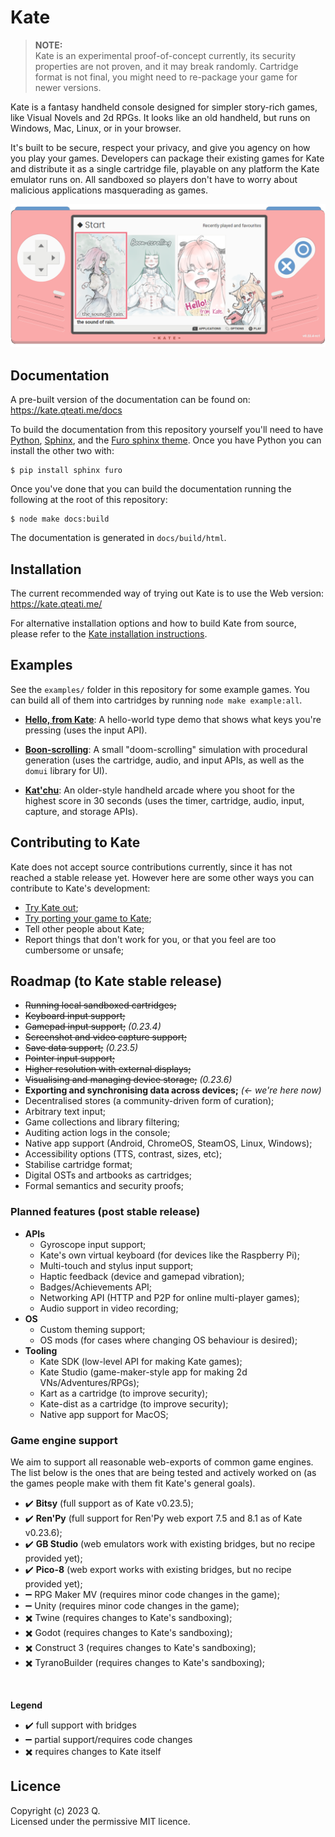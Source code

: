 # Kate

> **NOTE:**  
> Kate is an experimental proof-of-concept currently, its security properties are not proven, and it may break randomly. Cartridge format is not final, you might need to re-package your game for newer versions.

Kate is a fantasy handheld console designed for simpler story-rich games, like Visual Novels and 2d RPGs. It looks like an old handheld, but runs on Windows, Mac, Linux, or in your browser.

It's built to be secure, respect your privacy, and give you agency on how you play your games. Developers can package their existing games for Kate and distribute it as a single cartridge file, playable on any platform the Kate emulator runs on. All sandboxed so players don't have to worry about malicious applications masquerading as games.

![](./docs/kate.png)

## Documentation

A pre-built version of the documentation can be found on:
https://kate.qteati.me/docs

To build the documentation from this repository yourself you'll need to have [Python](https://www.python.org/), [Sphinx](https://www.sphinx-doc.org/en/master/), and the [Furo sphinx theme](https://github.com/pradyunsg/furo). Once you have Python you can install the other two with:

```shell
$ pip install sphinx furo
```

Once you've done that you can build the documentation running the following
at the root of this repository:

```shell
$ node make docs:build
```

The documentation is generated in `docs/build/html`.

## Installation

The current recommended way of trying out Kate is to use the Web version: https://kate.qteati.me/

For alternative installation options and how to build Kate from source, please refer to the [Kate installation instructions](https://kate.qteati.me/docs/user/manual/intro/install.html).

## Examples

See the `examples/` folder in this repository for some example games. You can build all of them into cartridges by running `node make example:all`.

- [**Hello, from Kate**](examples/hello-world/): A hello-world type demo that shows what keys you're pressing (uses the input API).

- [**Boon-scrolling**](examples/boon-scrolling/): A small "doom-scrolling" simulation with procedural generation (uses the cartridge, audio, and input APIs, as well as the `domui` library for UI).

- [**Kat'chu**](examples/katchu/): An older-style handheld arcade where you shoot for the highest score in 30 seconds (uses the timer, cartridge, audio, input, capture, and storage APIs).

## Contributing to Kate

Kate does not accept source contributions currently, since it has not reached a stable release yet. However here are some other ways you can contribute to Kate's development:

- [Try Kate out](https://kate.qteati.me/docs/user/manual/intro/install.html);
- [Try porting your game to Kate](https://kate.qteati.me/docs/dev/manual/index.html);
- Tell other people about Kate;
- Report things that don't work for you, or that you feel are too cumbersome or unsafe;

## Roadmap (to Kate stable release)

- ~~Running local sandboxed cartridges;~~
- ~~Keyboard input support;~~
- ~~Gamepad input support;~~ _(0.23.4)_
- ~~Screenshot and video capture support;~~
- ~~Save data support;~~ _(0.23.5)_
- ~~Pointer input support;~~
- ~~Higher resolution with external displays;~~
- ~~Visualising and managing device storage;~~ _(0.23.6)_
- **Exporting and synchronising data across devices;** _(<- we're here now)_
- Decentralised stores (a community-driven form of curation);
- Arbitrary text input;
- Game collections and library filtering;
- Auditing action logs in the console;
- Native app support (Android, ChromeOS, SteamOS, Linux, Windows);
- Accessibility options (TTS, contrast, sizes, etc);
- Stabilise cartridge format;
- Digital OSTs and artbooks as cartridges;
- Formal semantics and security proofs;

### Planned features (post stable release)

- **APIs**
  - Gyroscope input support;
  - Kate's own virtual keyboard (for devices like the Raspberry Pi);
  - Multi-touch and stylus input support;
  - Haptic feedback (device and gamepad vibration);
  - Badges/Achievements API;
  - Networking API (HTTP and P2P for online multi-player games);
  - Audio support in video recording;
- **OS**
  - Custom theming support;
  - OS mods (for cases where changing OS behaviour is desired);
- **Tooling**
  - Kate SDK (low-level API for making Kate games);
  - Kate Studio (game-maker-style app for making 2d VNs/Adventures/RPGs);
  - Kart as a cartridge (to improve security);
  - Kate-dist as a cartridge (to improve security);
  - Native app support for MacOS;

### Game engine support

We aim to support all reasonable web-exports of common game engines. The list below is the ones that are being tested and actively worked on (as the games people make with them fit Kate's general goals).

- ✔️ **Bitsy** (full support as of Kate v0.23.5);
- ✔️ **Ren'Py** (full support for Ren'Py web export 7.5 and 8.1 as of Kate v0.23.6);
- ✔️ **GB Studio** (web emulators work with existing bridges, but no recipe provided yet);
- ✔️ **Pico-8** (web export works with existing bridges, but no recipe provided yet);
- ➖ RPG Maker MV (requires minor code changes in the game);
- ➖ Unity (requires minor code changes in the game);
- ✖️ Twine (requires changes to Kate's sandboxing);
- ✖️ Godot (requires changes to Kate's sandboxing);
- ✖️ Construct 3 (requires changes to Kate's sandboxing);
- ✖️ TyranoBuilder (requires changes to Kate's sandboxing);

<br>

**Legend**

- ✔️ full support with bridges
- ➖ partial support/requires code changes
- ✖️ requires changes to Kate itself

## Licence

Copyright (c) 2023 Q.  
Licensed under the permissive MIT licence.
